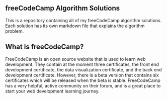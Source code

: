 ## freeCodeCamp Algorithm Solutions

This is a repository containing all of my freeCodeCamp algorithm solutions. Each solution has its own markdown file that explains the algorithm problem.

## What is freeCodeCamp?

FreeCodeCamp is an open source website that is used to learn web development. They contain at the moment three certificates, the front end development certificate, the data visualization certificate, and the back end development certificate. However, there is a beta version that contains six certificates which will be released when the beta is stable. FreeCodeCamp has a very helpful, active community on their forum, and is a great place to start your web development learning journey.   